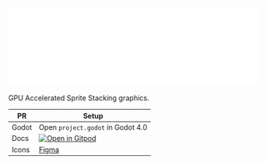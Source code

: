 <img alt="Shader Stacker" src="./logo.svg" width="600" />

GPU Accelerated Sprite Stacking graphics.

| PR     | Setup                                                                                                                                |
| ------ | ------------------------------------------------------------------------------------------------------------------------------------ |
| Godot  | Open `project.godot` in Godot 4.0                                                                                                    |
| Docs   |[![Open in Gitpod](https://gitpod.io/button/open-in-gitpod.svg)](https://gitpod.io/#https://github.com/KarlTheCool/Shader-Stacker.git)|
| Icons  |[Figma](https://www.figma.com/file/kUeWdSdraQcMPc9An0rb1q/ShaderStacker?node-id=213%3A2)                                              |